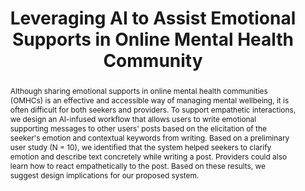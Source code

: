 ---
layout: publication
title: Leveraging AI to Assist Emotional Supports in Online Mental Health Community
year: 2022
month: 3
authors:
  - Donghoon Shin
  - Subeen Park
  - Esther Hehsun Kim
  - Soomin Kim
  - Jinwook Seo
  - Hwajung Hong
venue: CHI 2022 Workshop
venue_full: Extended Abstracts of the 2022 CHI Conference on Human Factors in Computing Systems
abstract: Although sharing emotional supports in online mental health communities (OMHCs) is an effective and accessible way of managing mental wellbeing, it is often difficult for both seekers and providers. To support empathetic interactions, we design an AI-infused workflow that allows users to write emotional supporting messages to other users' posts based on the elicitation of the seeker's emotion and contextual keywords from writing. Based on a preliminary user study (N = 10), we identified that the system helped seekers to clarify emotion and describe text concretely while writing a post. Providers could also learn how to react empathetically to the post. Based on these results, we suggest design implications for our proposed system.
bibtex: |-
  @inproceedings{omhcs_workshop,
            title = {Leveraging AI to Assist Emotional Supports in Online Mental Health Community},
            author = {Shin, Donghoon and Park, Subeen and Kim, Esther Hehsun and Kim, Soomin and Seo, Jinwook and Hong, Hwajung},
            year = 2022,
            booktitle = {CHI 2022 Workshop on the Future of Emotion in HCI},
            location = {New Orleans, LA, USA},
            keywords = {online mental health community, AI-infused system, emotional support, peer support}
          }
note: Future of Emotion in HCI
category: 
  - "AI / NLP"
  - "Healthcare"
---
